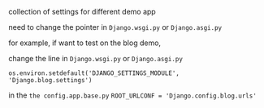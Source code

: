 collection of settings for different demo app

need to change the pointer in `Django.wsgi.py` or `Django.asgi.py`

for example, if want to test on the blog demo, 

change the line in `Django.wsgi.py` or `Django.asgi.py` 

`os.environ.setdefault('DJANGO_SETTINGS_MODULE', 'Django.blog.settings')`

in the `the config.app.base.py`
`ROOT_URLCONF = 'Django.config.blog.urls'`